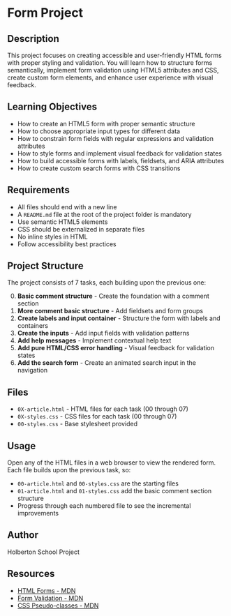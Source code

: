 # Form Project

## Description

This project focuses on creating accessible and user-friendly HTML forms with proper styling and validation. You will learn how to structure forms semantically, implement form validation using HTML5 attributes and CSS, create custom form elements, and enhance user experience with visual feedback.

## Learning Objectives

- How to create an HTML5 form with proper semantic structure
- How to choose appropriate input types for different data
- How to constrain form fields with regular expressions and validation attributes
- How to style forms and implement visual feedback for validation states
- How to build accessible forms with labels, fieldsets, and ARIA attributes
- How to create custom search forms with CSS transitions

## Requirements

- All files should end with a new line
- A `README.md` file at the root of the project folder is mandatory
- Use semantic HTML5 elements
- CSS should be externalized in separate files
- No inline styles in HTML
- Follow accessibility best practices

## Project Structure

The project consists of 7 tasks, each building upon the previous one:

0. **Basic comment structure** - Create the foundation with a comment section
1. **More comment basic structure** - Add fieldsets and form groups
2. **Create labels and input container** - Structure the form with labels and containers
3. **Create the inputs** - Add input fields with validation patterns
4. **Add help messages** - Implement contextual help text
5. **Add pure HTML/CSS error handling** - Visual feedback for validation states
6. **Add the search form** - Create an animated search input in the navigation

## Files

- `0X-article.html` - HTML files for each task (00 through 07)
- `0X-styles.css` - CSS files for each task (00 through 07)
- `00-styles.css` - Base stylesheet provided

## Usage

Open any of the HTML files in a web browser to view the rendered form. Each file builds upon the previous task, so:

- `00-article.html` and `00-styles.css` are the starting files
- `01-article.html` and `01-styles.css` add the basic comment section structure
- Progress through each numbered file to see the incremental improvements

## Author

Holberton School Project

## Resources

- [HTML Forms - MDN](https://developer.mozilla.org/en-US/docs/Learn/Forms)
- [Form Validation - MDN](https://developer.mozilla.org/en-US/docs/Learn/Forms/Form_validation)
- [CSS Pseudo-classes - MDN](https://developer.mozilla.org/en-US/docs/Web/CSS/Pseudo-classes)
